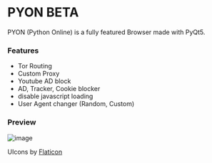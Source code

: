 # PYON BETA
PYON (Python Online) is a fully featured Browser made with PyQt5.

### Features
- Tor Routing
- Custom Proxy
- Youtube AD block
- AD, Tracker, Cookie blocker
- disable javascript loading
- User Agent changer (Random, Custom)

### Preview
![image](https://github.com/Sch-Raphael/PYON/assets/81589649/b607d458-4ce8-4ae2-93ec-383c8b1571c9)

UIcons by <a href="https://www.flaticon.com/uicons">Flaticon</a>
